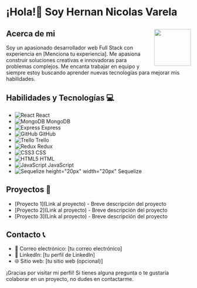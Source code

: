 
# ¡Hola!👋   Soy Hernan Nicolas Varela  



## Acerca de mi <img src="https://media.tenor.com/nHBgEK6zEQMAAAAi/cat-gray.gif" width="100" style="float: right; margin-left: 10px;"/>
Soy un apasionado desarrollador web Full Stack con experiencia en [Menciona tu experiencia]. Me apasiona construir soluciones creativas e innovadoras para problemas complejos. Me encanta trabajar en equipo y siempre estoy buscando aprender nuevas tecnologías para mejorar mis habilidades.


## Habilidades y Tecnologías 💻
- ![React](https://img.icons8.com/office/40/000000/react.png) React
- ![MongoDB](https://img.icons8.com/color/40/000000/mongodb.png) MongoDB
- ![Express](https://img.icons8.com/color/40/000000/express.png) Express
- ![GitHub](https://img.icons8.com/ios-glyphs/40/000000/github.png) GitHub
- ![Trello](https://img.icons8.com/color/40/000000/trello.png) Trello
- ![Redux](https://img.icons8.com/color/40/000000/redux.png) Redux
- ![CSS3](https://img.icons8.com/color/40/000000/css3.png) CSS
- ![HTML5](https://img.icons8.com/color/40/000000/html-5.png) HTML
- ![JavaScript](https://img.icons8.com/color/40/000000/javascript.png) JavaScript
- ![Sequelize](https://www.vectorlogo.zone/logos/sequelizejs/sequelizejs-icon.svg) height="20px" width="20px" Sequelize


## Proyectos 💼
* [Proyecto 1](Link al proyecto) - Breve descripción del proyecto
* [Proyecto 2](Link al proyecto) - Breve descripción del proyecto
* [Proyecto 3](Link al proyecto) - Breve descripción del proyecto

## Contacto 📞
- 📧 Correo electrónico: [tu correo electrónico]
- 💼 LinkedIn: [tu perfil de LinkedIn]
- 🌐 Sitio web: [tu sitio web (opcional)]

¡Gracias por visitar mi perfil! Si tienes alguna pregunta o te gustaría colaborar en un proyecto, no dudes en contactarme.
